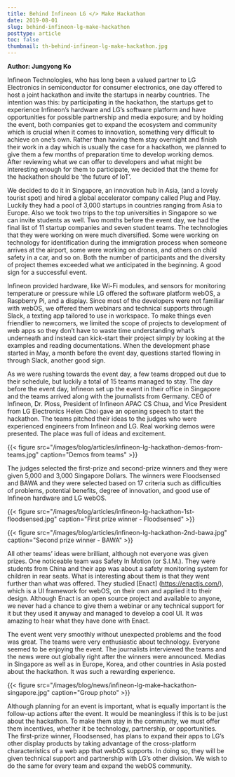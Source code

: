```yaml
---
title: Behind Infineon LG </> Make Hackathon
date: 2019-08-01
slug: behind-infineon-lg-make-hackathon
posttype: article
toc: false
thumbnail: th-behind-infineon-lg-make-hackathon.jpg
---
```


**Author: Jungyong Ko**

Infineon Technologies, who has long been a valued partner to LG Electronics in semiconductor for consumer electronics, one day offered to host a joint hackathon and invite the startups in nearby countries. The intention was this: by participating in the hackathon, the startups get to experience Infineon’s hardware and LG’s software platform and have opportunities for possible partnership and media exposure; and by holding the event, both companies get to expand the ecosystem and community which is crucial when it comes to innovation, something very difficult to achieve on one’s own. Rather than having them stay overnight and finish their work in a day which is usually the case for a hackathon, we planned to give them a few months of preparation time to develop working demos. After reviewing what we can offer to developers and what might be interesting enough for them to participate, we decided that the theme for the hackathon should be ‘the future of IoT’.

We decided to do it in Singapore, an innovation hub in Asia, (and a lovely tourist spot) and hired a global accelerator company called Plug and Play. Luckily they had a pool of 3,000 startups in countries ranging from Asia to Europe. Also we took two trips to the top universities in Singapore so we can invite students as well. Two months before the event day, we had the final list of 11 startup companies and seven student teams. The technologies that they were working on were much diversified. Some were working on technology for identification during the immigration process when someone arrives at the airport, some were working on drones, and others on child safety in a car, and so on. Both the number of participants and the diversity of project themes exceeded what we anticipated in the beginning. A good sign for a successful event.

Infineon provided hardware, like Wi-Fi modules, and sensors for monitoring temperature or pressure while LG offered the software platform webOS, a Raspberry Pi, and a display. Since most of the developers were not familiar with webOS, we offered them webinars and technical supports through Slack, a texting app tailored to use in workspace. To make things even friendlier to newcomers, we limited the scope of projects to development of web apps so they don’t have to waste time understanding what’s underneath and instead can kick-start their project simply by looking at the examples and reading documentations. When the development phase started in May, a month before the event day, questions started flowing in through Slack, another good sign.

As we were rushing towards the event day, a few teams dropped out due to their schedule, but luckily a total of 15 teams managed to stay. The day before the event day, Infineon set up the event in their office in Singapore and the teams arrived along with the journalists from Germany. CEO of Infineon, Dr. Ploss, President of Infineon APAC CS Chua, and Vice President from LG Electronics Helen Choi gave an opening speech to start the hackathon. The teams pitched their ideas to the judges who were experienced engineers from Infineon and LG. Real working demos were presented. The place was full of ideas and excitement.

{{< figure src="/images/blog/articles/infineon-lg-hackathon-demos-from-teams.jpg" caption="Demos from teams" >}}

The judges selected the first-prize and second-prize winners and they were given 5,000 and 3,000 Singapore Dollars. The winners were Floodsensed and BAWA and they were selected based on 17 criteria such as difficulties of problems, potential benefits, degree of innovation, and good use of Infineon hardware and LG webOS.

{{< figure src="/images/blog/articles/infineon-lg-hackathon-1st-floodsensed.jpg" caption="First prize winner - Floodsensed" >}}

{{< figure src="/images/blog/articles/infineon-lg-hackathon-2nd-bawa.jpg" caption="Second prize winner - BAWA" >}}

All other teams’ ideas were brilliant, although not everyone was given prizes. One noticeable team was Safety In Motion (or S.I.M.). They were students from China and their app was about a safety monitoring system for children in rear seats. What is interesting about them is that they went further than what was offered. They studied [Enact] (https://enactjs.com/), which is a UI framework for webOS, on their own and applied it to their design. Although Enact is an open source project and available to anyone, we never had a chance to give them a webinar or any technical support for it but they used it anyway and managed to develop a cool UI. It was amazing to hear what they have done with Enact.

The event went very smoothly without unexpected problems and the food was great. The teams were very enthusiastic about technology. Everyone seemed to be enjoying the event. The journalists interviewed the teams and the news were out globally right after the winners were announced. Medias in Singapore as well as in Europe, Korea, and other countries in Asia posted about the hackathon. It was such a rewarding experience.

{{< figure src="/images/blog/news/infineon-lg-make-hackathon-singapore.jpg" caption="Group photo" >}}

Although planning for an event is important, what is equally important is the follow-up actions after the event. It would be meaningless if this is to be just about the hackathon. To make them stay in the community, we must offer them incentives, whether it be technology, partnership, or opportunities. The first-prize winner, Floodsensed, has plans to expand their apps to LG’s other display products by taking advantage of the cross-platform characteristics of a web app that webOS supports. In doing so, they will be given technical support and partnership with LG’s other division. We wish to do the same for every team and expand the webOS community.
